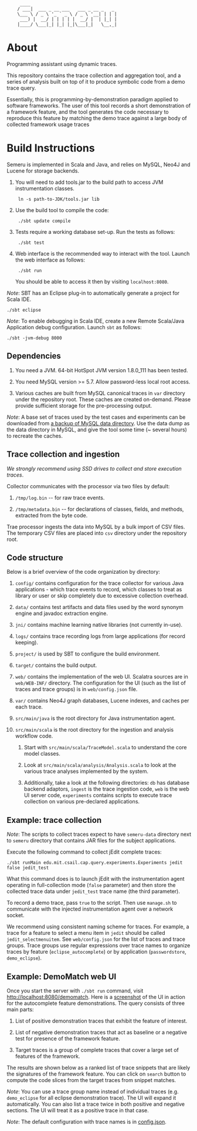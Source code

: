 ```
     ____
    / ___|  ___ _ __ ___   ___ _ __ _   _
    \___ \ / _ \ '_ ` _ \ / _ \ '__| | | |
     ___) |  __/ | | | | |  __/ |  | |_| |
    |____/ \___|_| |_| |_|\___|_|   \__,_|
```

About
=====

Programming assistant using dynamic traces.

This repository contains the trace collection and aggregation tool, and a series of analysis
built on top of it to produce symbolic code from a demo trace query.

Essentially, this is programming-by-demonstration paradigm applied to software frameworks.
The user of this tool records a short demonstration of a framework feature, and the tool generates the code
necessary to reproduce this feature by matching the demo trace against a large body of collected framework usage traces

Build Instructions
==================

Semeru is implemented in Scala and Java, and relies on MySQL, Neo4J and Lucene for storage backends.

1. You will need to add tools.jar to the build path to access JVM instrumentation classes.

        ln -s path-to-JDK/tools.jar lib

2. Use the build tool to compile the code:

        ./sbt update compile
    
3. Tests require a working database set-up. Run the tests as follows:
     
        ./sbt test

4. Web interface is the recommended way to interact with the tool. Launch the web interface as follows:

        ./sbt run
    
   You should be able to access it then by visiting `localhost:8080`.

_Note_:
SBT has an Eclipse plug-in to automatically generate a project for Scala IDE.

    ./sbt eclipse

_Note_:
To enable debugging in Scala IDE, create a new Remote Scala/Java Application debug configuration. Launch `sbt` as follows:

    ./sbt -jvm-debug 8000
    
## Dependencies

1. You need a JVM. 64-bit HotSpot JVM version 1.8.0_111 has been tested.

2. You need MySQL version >= 5.7. Allow password-less local root access.

3. Various caches are built from MySQL canonical traces in `var` directory under the repository root. These caches are created on-demand. Please provide sufficient storage for the pre-processing output.

_Note_:
A base set of traces used by the test cases and experiments can be downloaded from [a backup of MySQL data directory](http://groups.csail.mit.edu/cap/semeru/semeru-dataset.tar.gz). Use the data dump as the data directory in MySQL, and give the tool some time (~ several hours) to recreate the caches.

## Trace collection and ingestion

_We strongly recommend using SSD drives to collect and store execution traces_.

Collector communicates with the processor via two files by default:

1. `/tmp/log.bin` -- for raw trace events.

2. `/tmp/metadata.bin` -- for declarations of classes, fields, and methods, extracted from the byte code.

Trae processor ingests the data into MySQL by a bulk import of CSV files. The temporary CSV files are placed into `csv` directory under the repository root.

## Code structure

Below is a brief overview of the code organization by directory:

1. `config/` contains configuration for the trace collector for various Java applications - which trace events to record, which classes to treat as library or user or skip completely due to excessive collection overhead.

2. `data/` contains test artifacts and data files used by the word synonym engine and javadoc extraction engine.

3. `jni/` contains machine learning native libraries (not currently in-use).

4. `logs/` contains trace recording logs from large applications (for record keeping).

5. `project/` is used by SBT to configure the build environment.

6. `target/` contains the build output.

7. `web/` contains the implementation of the web UI. Scalatra sources are in `web/WEB-INF/` directory. The configuration for the UI (such as the list of traces and trace groups) is in `web/config.json` file.

8. `var/` contains Neo4J graph databases, Lucene indexes, and caches per each trace.

9. `src/main/java` is the root directory for Java instrumentation agent.

10. `src/main/scala` is the root directory for the ingestion and analysis workflow code.

    1. Start with `src/main/scala/TraceModel.scala` to understand the core model classes.
    
    2. Look at `src/main/scala/analysis/Analysis.scala` to look at the various trace analyses implemented by the system.
    
    3. Additionally, take a look at the following directories: `db` has database backend adaptors, `ingest` is the trace ingestion code, `web` is the web UI server code, `experiments` contains scripts to execute trace collection on various pre-declared applications.

## Example: trace collection

_Note_:
The scripts to collect traces expect to have `semeru-data` directory next to `semeru` directory that contains JAR files for the subject applications. 

Execute the following command to collect jEdit complete traces:

    ./sbt runMain edu.mit.csail.cap.query.experiments.Experiments jedit false jedit_test

What this command does is to launch jEdit with the instrumentation agent operating in full-collection mode (`false` parameter) and then store the collected trace data under `jedit_test` trace name (the third parameter). 

To record a demo trace, pass `true` to the script. Then use `manage.sh` to communicate with the injected instrumentation agent over a network socket.

We recommend using consistent naming scheme for traces. For example, a trace for a feature to select a menu item in `jedit` should be called  `jedit_selectmenuitem`. See `web/config.json` for the list of traces and trace groups. Trace groups use regular expressions over trace names to organize traces by feature (`eclipse_autocomplete`) or by application (`passwordstore`, `demo_eclipse`).

## Example: DemoMatch web UI

Once you start the server with `./sbt run` command, visit [http://localhost:8080/demomatch](http://localhost:8080/demomatch). Here is a [screenshot](doc/demomatch-webui.PDF) of the UI in action for the autocomplete feature demonstrations. The query consists of three main parts:

1. List of positive demonstration traces that exhibit the feature of interest.

2. List of negative demonstration traces that act as baseline or a negative test for presence of the framework feature.

3. Target traces is a group of complete traces that cover a large set of features of the framework.

The results are shown below as a ranked list of trace snippets that are likely the signatures of the framework feature. You can click on `search` button to compute the code slices from the target traces from snippet matches.

_Note_:
You can use a trace group name instead of individual traces (e.g. `demo_eclipse` for all eclipse demonstration trace). The UI will expand it automatically. You can also list a trace twice in both positive and negative sections. The UI will treat it as a positive trace in that case.

_Note_:
The default configuration with trace names is in [config.json](web/config.json).
